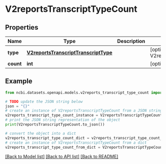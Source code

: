 # V2reportsTranscriptTypeCount


## Properties

Name | Type | Description | Notes
------------ | ------------- | ------------- | -------------
**type** | [**V2reportsTranscriptTranscriptType**](V2reportsTranscriptTranscriptType.md) |  | [optional] [default to V2reportsTranscriptTranscriptType.UNKNOWN]
**count** | **int** |  | [optional] 

## Example

```python
from ncbi.datasets.openapi.models.v2reports_transcript_type_count import V2reportsTranscriptTypeCount

# TODO update the JSON string below
json = "{}"
# create an instance of V2reportsTranscriptTypeCount from a JSON string
v2reports_transcript_type_count_instance = V2reportsTranscriptTypeCount.from_json(json)
# print the JSON string representation of the object
print(V2reportsTranscriptTypeCount.to_json())

# convert the object into a dict
v2reports_transcript_type_count_dict = v2reports_transcript_type_count_instance.to_dict()
# create an instance of V2reportsTranscriptTypeCount from a dict
v2reports_transcript_type_count_from_dict = V2reportsTranscriptTypeCount.from_dict(v2reports_transcript_type_count_dict)
```
[[Back to Model list]](../README.md#documentation-for-models) [[Back to API list]](../README.md#documentation-for-api-endpoints) [[Back to README]](../README.md)


